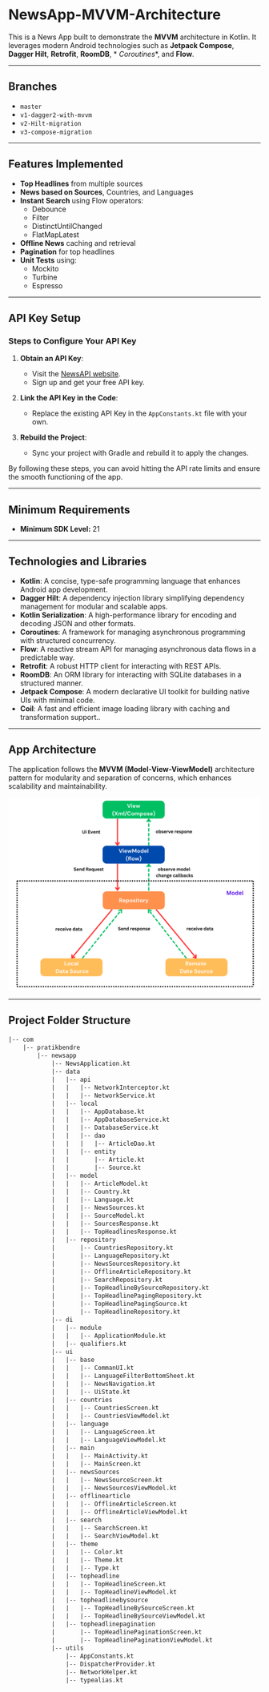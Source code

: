 # NewsApp-MVVM-Architecture

This is a News App built to demonstrate the **MVVM** architecture in Kotlin. It leverages modern
Android technologies such as **Jetpack Compose**, **Dagger Hilt**, **Retrofit**, **RoomDB**, *
*Coroutines**, and **Flow**.

---

## Branches

- `master`
- `v1-dagger2-with-mvvm`
- `v2-Hilt-migration`
- `v3-compose-migration`

---

## Features Implemented

- **Top Headlines** from multiple sources
- **News based on Sources**, Countries, and Languages
- **Instant Search** using Flow operators:
    - Debounce
    - Filter
    - DistinctUntilChanged
    - FlatMapLatest
- **Offline News** caching and retrieval
- **Pagination** for top headlines
- **Unit Tests** using:
    - Mockito
    - Turbine
    - Espresso

---

## API Key Setup

### Steps to Configure Your API Key

1. **Obtain an API Key**:
    - Visit the [NewsAPI website](https://newsapi.org).
    - Sign up and get your free API key.

2. **Link the API Key in the Code**:
    - Replace the existing API Key in the `AppConstants.kt` file with your own.

3. **Rebuild the Project**:
    - Sync your project with Gradle and rebuild it to apply the changes.

By following these steps, you can avoid hitting the API rate limits and ensure the smooth
functioning of the app.

---

## Minimum Requirements

- **Minimum SDK Level:** 21

---

## Technologies and Libraries

- **Kotlin**: A concise, type-safe programming language that enhances Android app development.
- **Dagger Hilt**: A dependency injection library simplifying dependency management for modular and
  scalable apps.
- **Kotlin Serialization**: A high-performance library for encoding and decoding JSON and other
  formats.
- **Coroutines**: A framework for managing asynchronous programming with structured concurrency.
- **Flow**: A reactive stream API for managing asynchronous data flows in a predictable way.
- **Retrofit**: A robust HTTP client for interacting with REST APIs.
- **RoomDB**: An ORM library for interacting with SQLite databases in a structured manner.
- **Jetpack Compose**: A modern declarative UI toolkit for building native UIs with minimal code.
- **Coil**: A fast and efficient image loading library with caching and transformation support..

---

## App Architecture

The application follows the **MVVM (Model-View-ViewModel)** architecture pattern for modularity and
separation of concerns, which enhances scalability and maintainability.

![Logo](https://github.com/pratikbendre/NewsApp-MVVM-Architecture/blob/master/assets/mvvm_architecture_image.png)

---

## Project Folder Structure

```
|-- com
    |-- pratikbendre
        |-- newsapp
            |-- NewsApplication.kt
            |-- data
            |   |-- api
            |   |   |-- NetworkInterceptor.kt
            |   |   |-- NetworkService.kt
            |   |-- local
            |   |   |-- AppDatabase.kt
            |   |   |-- AppDatabaseService.kt
            |   |   |-- DatabaseService.kt
            |   |   |-- dao
            |   |   |   |-- ArticleDao.kt
            |   |   |-- entity
            |   |       |-- Article.kt
            |   |       |-- Source.kt
            |   |-- model
            |   |   |-- ArticleModel.kt
            |   |   |-- Country.kt
            |   |   |-- Language.kt
            |   |   |-- NewsSources.kt
            |   |   |-- SourceModel.kt
            |   |   |-- SourcesResponse.kt
            |   |   |-- TopHeadlinesResponse.kt
            |   |-- repository
            |       |-- CountriesRepository.kt
            |       |-- LanguageRepository.kt
            |       |-- NewsSourcesRepository.kt
            |       |-- OfflineArticleRepository.kt
            |       |-- SearchRepository.kt
            |       |-- TopHeadlineBySourceRepository.kt
            |       |-- TopHeadlinePagingRepository.kt
            |       |-- TopHeadlinePagingSource.kt
            |       |-- TopHeadlineRepository.kt
            |-- di
            |   |-- module
            |   |   |-- ApplicationModule.kt
            |   |-- qualifiers.kt
            |-- ui
            |   |-- base
            |   |   |-- CommanUI.kt
            |   |   |-- LanguageFilterBottomSheet.kt
            |   |   |-- NewsNavigation.kt
            |   |   |-- UiState.kt
            |   |-- countries
            |   |   |-- CountriesScreen.kt
            |   |   |-- CountriesViewModel.kt
            |   |-- language
            |   |   |-- LanguageScreen.kt
            |   |   |-- LanguageViewModel.kt
            |   |-- main
            |   |   |-- MainActivity.kt
            |   |   |-- MainScreen.kt
            |   |-- newsSources
            |   |   |-- NewsSourceScreen.kt
            |   |   |-- NewsSourcesViewModel.kt
            |   |-- offlinearticle
            |   |   |-- OfflineArticleScreen.kt
            |   |   |-- OfflineArticleViewModel.kt
            |   |-- search
            |   |   |-- SearchScreen.kt
            |   |   |-- SearchViewModel.kt
            |   |-- theme
            |   |   |-- Color.kt
            |   |   |-- Theme.kt
            |   |   |-- Type.kt
            |   |-- topheadline
            |   |   |-- TopHeadlineScreen.kt
            |   |   |-- TopHeadlineViewModel.kt
            |   |-- topheadlinebysource
            |   |   |-- TopHeadlineBySourceScreen.kt
            |   |   |-- TopHeadlineBySourceViewModel.kt
            |   |-- topheadlinepagination
            |       |-- TopHeadlinePaginationScreen.kt
            |       |-- TopHeadlinePaginationViewModel.kt
            |-- utils
                |-- AppConstants.kt
                |-- DispatcherProvider.kt
                |-- NetworkHelper.kt
                |-- typealias.kt
```
